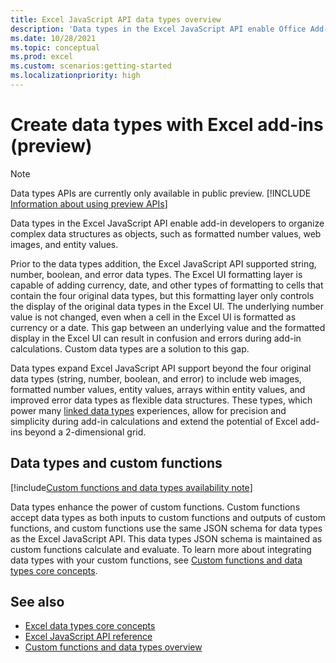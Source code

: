 ```yaml
---
title: Excel JavaScript API data types overview
description: 'Data types in the Excel JavaScript API enable Office Add-in developers to work with formatted number values, web images, entity values, arrays within entity values, and enhanced errors as data types.'
ms.date: 10/28/2021
ms.topic: conceptual
ms.prod: excel
ms.custom: scenarios:getting-started
ms.localizationpriority: high
---
```


# Create data types with Excel add-ins (preview)

> [!NOTE]
> Data types APIs are currently only available in public preview. [!INCLUDE [Information about using preview APIs](../includes/using-excel-preview-apis.md)]
> 

Data types in the Excel JavaScript API enable add-in developers to organize complex data structures as objects, such as formatted number values, web images, and entity values.

Prior to the data types addition, the Excel JavaScript API supported string, number, boolean, and error data types. The Excel UI formatting layer is capable of adding currency, date, and other types of formatting to cells that contain the four original data types, but this formatting layer only controls the display of the original data types in the Excel UI. The underlying number value is not changed, even when a cell in the Excel UI is formatted as currency or a date. This gap between an underlying value and the formatted display in the Excel UI can result in confusion and errors during add-in calculations. Custom data types are a solution to this gap.

Data types expand Excel JavaScript API support beyond the four original data types (string, number, boolean, and error) to include web images, formatted number values, entity values, arrays within entity values, and improved error data types as flexible data structures. These types, which power many [linked data types](https://support.microsoft.com/office/what-linked-data-types-are-available-in-excel-6510ab58-52f6-4368-ba0f-6a76c0190772) experiences, allow for precision and simplicity during add-in calculations and extend the potential of Excel add-ins beyond a 2-dimensional grid.

## Data types and custom functions

[!include[Custom functions and data types availability note](../includes/excel-custom-functions-data-types-note.md)]

Data types enhance the power of custom functions. Custom functions accept data types as both inputs to custom functions and outputs of custom functions, and custom functions use the same JSON schema for data types as the Excel JavaScript API. This data types JSON schema is maintained as custom functions calculate and evaluate. To learn more about integrating data types with your custom functions, see [Custom functions and data types core concepts](/custom-functions-data-types-concepts.md).

## See also

* [Excel data types core concepts](/excel-data-types-concepts.md)
* [Excel JavaScript API reference](../reference/overview/excel-add-ins-reference-overview.md)
* [Custom functions and data types overview](/custom-functions-data-types-overview.md)